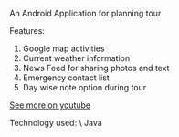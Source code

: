 An Android Application for planning tour

Features:
1. Google map activities
2. Current weather information
3. News Feed for sharing photos and text
4. Emergency contact list
5. Day wise note option during tour

[See more on youtube](https://youtu.be/8tJjDNu83Fg)

Technology used: \\
Java
